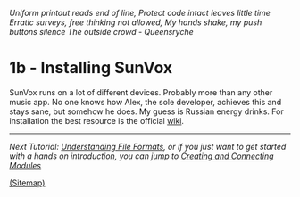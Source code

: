 _Uniform printout reads end of line, Protect code intact leaves little time_
_Erratic surveys, free thinking not allowed, My hands shake, my push buttons silence
The outside crowd - Queensryche_

# 1b - Installing SunVox

SunVox runs on a lot of different devices. Probably more than any other music app. No one knows how Alex, the sole developer, achieves this and stays sane, but somehow he does. My guess is Russian energy drinks. For installation the best resource is the official [wiki](http://www.warmplace.ru/wiki/doku.php?id=sunvox:manual_en#installing).

---

_Next Tutorial: [Understanding File Formats](../c--Understanding-File-Formats), or if you just want to get started with a hands on introduction, you can jump to [Creating and Connecting Modules](../../2--The-Module-Section/a--Creating-and-Connecting-Modules)_

[(Sitemap)](https://github.com/way-of-the-sunvox/Way-of-the-SunVox/blob/master/Sitemap.md)
